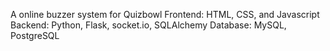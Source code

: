 A online buzzer system for Quizbowl
Frontend: HTML, CSS, and Javascript
Backend: Python, Flask, socket.io, SQLAlchemy
Database: MySQL, PostgreSQL